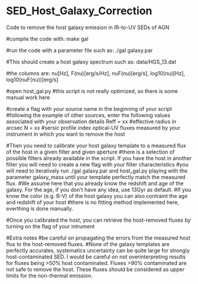 # SED_Host_Galaxy_Correction
Code to remove the host galaxy emission in IR-to-UV SEDs of AGN

#compile the code with:
make gal

#run the code with a parameter file such as:
./gal galaxy.par

#This should create a host galaxy spectrum such as:
data/HGS_13.dat

#the columns are:
nu[Hz], F(nu)[erg/s/Hz], nuF(nu)[erg/s], log10(nu)[Hz], log10(nuF(nu))[erg/s]


#open host_gal.py
#this script is not really optimized, so there is some manual work here


#create a flag with your source name in the beginning of your script
#following the example of other sources, enter the following values associated with your observation details
Reff = xx #effective radius in arcsec 
N = xx    #sersic profile index
optical-UV fluxes measured by your instrument in which you want to remove the host


#Then you need to calibrate your host galaxy template to a measured flux of the host in a given filter and given aperture
#there is a selection of possible filters already available in the script. If you have the host in another filter you will need to create a new flag with your filter characteristics
#you will need to iteratively run ./gal galaxy.par and host_gal.py playing with the parameter galaxy_mass until your template perfectly match the measured flux.
#We assume here that you already know the redshift and age of the galaxy. For the age, if you don't have any idea, use 13Gyr as default.
#If you know the color (e.g. B-V) of the host galaxy you can also contraint the age and redshift of your host
#there is no fitting method implemented here, everthing is done manually.

#Once you calibrated the host, you can retrieve the host-removed fluxes by turning on the flag of your intrument


#Extra notes
#be careful on propagating the errors from the measured host flux to the host-removed fluxes.
#None of the galaxy templates are perfectly accurates, systematics uncertainty can be quite large for strongly host-contaminated SED. I would be careful on not overinterpreting results for fluxes being >50% host contaminated. Fluxes >90% contaminated are not safe to remove the host. These fluxes should be considered as upper limits for the non-thermal emission.

